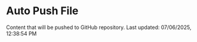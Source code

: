 # Auto Push File

Content that will be pushed to GitHub repository.
Last updated: 07/06/2025, 12:38:54 PM